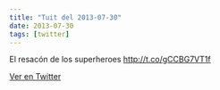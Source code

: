 ```yaml
---
title: "Tuit del 2013-07-30"
date: 2013-07-30
tags: [twitter]
---
```


El resacón de los superheroes http://t.co/gCCBG7VT1f



[Ver en Twitter](https://twitter.com/i/web/status/362150149964824576)
